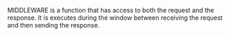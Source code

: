 MIDDLEWARE is a function that has access to both the request and the response.
It is executes during the window between receiving the request and then sending the response.
